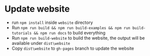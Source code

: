 
Update website
==============
- run ```npm install``` inside `website` directory
- Run ```npm run build && npm run build-examples && npm run build-tutorials && npm run docs``` to build everything
- Run ```npm run build-website``` to build the website, the output will be available under ```dist\website```
- Copy ```dist\website``` to ```gh-pages``` branch to update the website